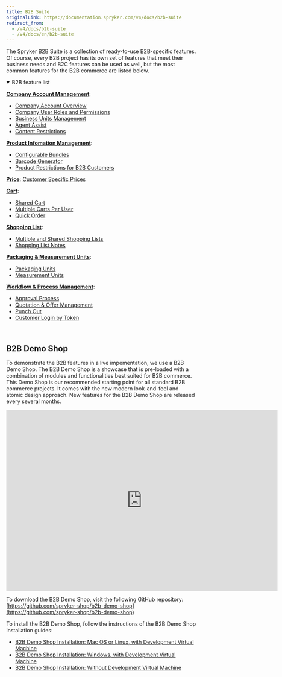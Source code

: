 ```yaml
---
title: B2B Suite
originalLink: https://documentation.spryker.com/v4/docs/b2b-suite
redirect_from:
  - /v4/docs/b2b-suite
  - /v4/docs/en/b2b-suite
---
```


The Spryker B2B Suite is a collection of ready-to-use B2B-specific features. Of course, every B2B project has its own set of features that meet their business needs and B2C features can be used as well, but the most common features for the B2B commerce are listed below.

<details open>
<summary>B2B feature list</summary>

[**Company Account Management**](https://documentation.spryker.com/v4/docs/company-account):

* [Company Account Overview](/docs/scos/dev/features/202001.0/company-account-management/company-account-overview/company-account)
* [Company User Roles and Permissions](https://documentation.spryker.com/v4/docs/company-user-permissions)
* [Business Units Management](/docs/scos/dev/features/202001.0/company-account-management/business-unit-management/business-unit-m)
* [Agent Assist](/docs/scos/dev/features/202001.0/company-account-management/agent-assist/agent-assist)
* [Content Restrictions](/docs/scos/dev/features/202001.0/company-account-management/hide-content-from-logged-out-users/hide-content-fr)

[**Product Infomation Management**](/docs/scos/dev/features/202001.0/product-information-management/product-informa):

* [Configurable Bundles](/docs/scos/dev/features/202001.0/product-information-management/configurable-bundle/configurable-bu)
* [Barcode Generator](/docs/scos/dev/features/202001.0/product-information-management/barcode-generator/barcode-generat)
* [Product Restrictions for B2B Customers](https://documentation.spryker.com/v4/docs/product-restrictions-from-merchant-to-buyer-201903)

[**Price**](/docs/scos/dev/features/202001.0/price/price):
[Customer Specific Prices](/docs/scos/dev/features/202001.0/price/prices-per-merchant-relation/price-per-merch)

[**Cart**](/docs/scos/dev/features/202001.0/shopping-cart/cart):

* [Shared Cart](/docs/scos/dev/features/202001.0/shopping-cart/shared-cart/shared-cart)
* [Multiple Carts Per User](/docs/scos/dev/features/202001.0/shopping-cart/multiple-carts-per-user/multiple-cart-p)
* [Quick Order](https://documentation.spryker.com/v4/docs/quick-order-201903)

[**Shopping List**](/docs/scos/dev/features/202001.0/shopping-list/shopping-list):

* [Multiple and Shared Shopping Lists](/docs/scos/dev/features/202001.0/shopping-list/multiple-and-shared-shopping-lists/multiple-shared)
* [Shopping List Notes](/docs/scos/dev/features/202001.0/shopping-list/shopping-list-notes/shopping-list-n)

[**Packaging & Measurement Units**](/docs/scos/dev/features/202001.0/packaging-and-measurement-units/packaging-measu):

* [Packaging Units](/docs/scos/dev/features/202001.0/packaging-and-measurement-units/packaging-units/packaging-units)
* [Measurement Units](/docs/scos/dev/features/202001.0/packaging-and-measurement-units/measurement-units/measurement-uni)

[**Workflow & Process Management**](/docs/scos/dev/features/202001.0/workflow-and-process-management/workflow-proces):

* [Approval Process](/docs/scos/dev/features/202001.0/workflow-and-process-management/approval-process/approval-proces)
* [Quotation & Offer Management](https://documentation.spryker.com/v4/docs/quotation-process-rfq-201907)
* [Punch Out](https://documentation.spryker.com/v4/docs/punchout-201907)
* [Customer Login by Token](https://documentation.spryker.com/v4/docs/customer-login-by-token-201907)
<br>
</details>

## B2B Demo Shop
To demonstrate the B2B features in a live impementation, we use a B2B Demo Shop. The B2B Demo Shop is a showcase that is pre-loaded with a combination of modules and functionalities best suited for B2B commerce. This Demo Shop is our recommended starting point for all standard B2B commerce projects. It comes with the new modern look-and-feel and atomic design approach. New features for the B2B Demo Shop are released every several months.

<iframe src="https://fast.wistia.net/embed/iframe/i3k6hkfq35" title="B2B Demo Shop Overview" allowtransparency="true" frameborder="0" scrolling="no" class="wistia_embed" name="wistia_embed" allowfullscreen="0" mozallowfullscreen="0" webkitallowfullscreen="0" oallowfullscreen="0" msallowfullscreen="0" width="720" height="480"></iframe>

To download the B2B Demo Shop, visit the following GitHub repository: [https://github.com/spryker-shop/b2b-demo-shop](https://github.com/spryker-shop/b2b-demo-shop)

To install the B2B Demo Shop, follow the instructions of the B2B Demo Shop installation guides:

* [B2B Demo Shop Installation: Mac OS or Linux, with Development Virtual Machine](/docs/scos/dev/developer-guides/202001.0/installation/b2b-demo-shop-installation-guides/installation-gu)
* [B2B Demo Shop Installation: Windows, with Development Virtual Machine](/docs/scos/dev/developer-guides/202001.0/installation/b2b-demo-shop-installation-guides/b2b-demo-shop-i)
* [B2B Demo Shop Installation: Without Development Virtual Machine](/docs/scos/dev/developer-guides/202001.0/installation/b2b-demo-shop-installation-guides/b2b-demo-shop-i)

